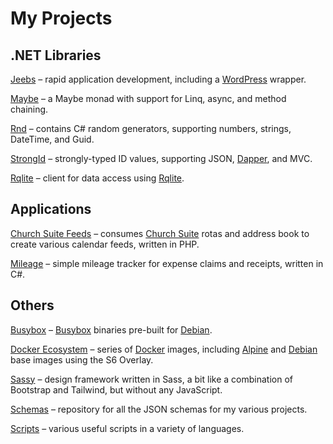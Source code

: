 # My Projects

## .NET Libraries

[Jeebs](https://github.com/bfren/jeebs) – rapid application development, including a [WordPress](https://wordpress.org) wrapper.

[Maybe](https://github.com/bfren/maybe) – a Maybe monad with support for Linq, async, and method chaining.

[Rnd](https://github.com/bfren/rnd) – contains C# random generators, supporting numbers, strings, DateTime, and Guid.

[StrongId](https://github.com/bfren/strongid) – strongly-typed ID values, supporting JSON, [Dapper](https://github.com/DapperLib/Dapper), and MVC.

[Rqlite](https://github.com/bfren/rqlite) – client for data access using [Rqlite](https://rqlite.io).

## Applications

[Church Suite Feeds](https://github.com/bfren/churchsuite-feeds) – consumes [Church Suite](https://churchsuite.com) rotas and address book to create various calendar feeds, written in PHP.

[Mileage](https://github.com/bfren/mileage) – simple mileage tracker for expense claims and receipts, written in C#.

## Others

[Busybox](https://github.com/bfren/busybox) – [Busybox](https://busybox.net) binaries pre-built for [Debian](https://debian.org).

[Docker Ecosystem](https://github.com/bfren/docker) – series of [Docker](https://www.docker.com) images, including [Alpine](https://alpinelinux.org) and [Debian](https://debian.org) base images using the S6 Overlay.

[Sassy](https://github.com/bfren/sassy) – design framework written in Sass, a bit like a combination of Bootstrap and Tailwind, but without any JavaScript.

[Schemas](https://github.com/bfren/schemas) – repository for all the JSON schemas for my various projects.

[Scripts](https://github.com/bfren/scripts) – various useful scripts in a variety of languages.
